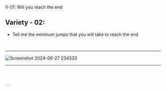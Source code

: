V-01: Will you reach the end

## Variety - 02:
- Tell me the minimum jumps that you will take to reach the end

<br>
<hr>

![Screenshot 2024-06-27 234333](https://github.com/Mehul237/A2Z-DSA-Course/assets/117193057/9368c257-fc7e-4896-bba0-3c6b68950dd4)

<hr>
<br>

```cpp

--

```
